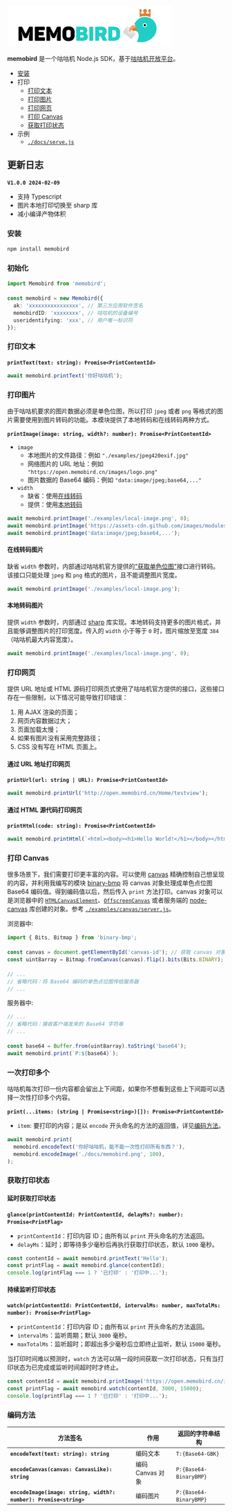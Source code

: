 ![](./docs/memobird.png)

**memobird** 是一个咕咕机 Node.js SDK，基于[咕咕机开放平台](https://open.memobird.cn/)。

- [安装](#安装)
- 打印
	- [打印文本](#打印文本)
	- [打印图片](#打印图片)
	- [打印网页](#打印网页)
	- [打印 Canvas](#打印-canvas)
	- [获取打印状态](#获取打印状态)
- 示例
	- [`./docs/serve.js`](./docs/serve.js)

## 更新日志

**`V1.0.0 2024-02-09`**

- 支持 Typescript
- 图片本地打印切换至 sharp 库
- 减小编译产物体积

### 安装

```sh
npm install memobird
```

### 初始化

```typescript
import Memobird from 'memobird';

const memobird = new Memobird({
  ak: 'xxxxxxxxxxxxxxxx', // 第三方应用软件签名
  memobirdID: 'xxxxxxxx', // 咕咕机的设备编号
  useridentifying: 'xxx', // 用户唯一标识符
});
```

### 打印文本

**`printText(text: string): Promise<PrintContentId>`**

```typescript
await memobird.printText('你好咕咕机');
```

### 打印图片

由于咕咕机要求的图片数据必须是单色位图，所以打印 `jpeg` 或者 `png` 等格式的图片需要使用到图片转码的功能。本模块提供了本地转码和在线转码两种方式。

**`printImage(image: string, width?: number): Promise<PrintContentId>`**

- `image`
	- 本地图片的文件路径：例如 `"./examples/jpeg420exif.jpg"`
	- 网络图片的 URL 地址：例如 `"https://open.memobird.cn/images/logo.png"`
	- 图片数据的 Base64 编码：例如 `"data:image/jpeg;base64,..."`
- `width`
	- 缺省：使用[在线转码](#在线转码图片)
	- 提供：使用[本地转码](#本地转码图片)

```typescript
await memobird.printImage('./examples/local-image.png', 0);
await memobird.printImage('https://assets-cdn.github.com/images/modules/logos_page/GitHub-Mark.png', 150);
await memobird.printImage('data:image/jpeg;base64,...');
```

#### 在线转码图片

缺省 `width` 参数时，内部通过咕咕机官方提供的["获取单色位图"]((https://open.memobird.cn/upload/webapi.pdf))接口进行转码。该接口只能处理 `jpeg` 和 `png` 格式的图片，且不能调整图片宽度。

```typescript
await memobird.printImage('./examples/local-image.png');
```

#### 本地转码图片

提供 `width` 参数时，内部通过 [sharp](https://github.com/lovell/sharp) 库实现。本地转码支持更多的图片格式，并且能够调整图片的打印宽度。传入的 `width` 小于等于 `0` 时，图片缩放至宽度 `384`（咕咕机最大内容宽度）。

```typescript
await memobird.printImage('./examples/local-image.png', 0);
```

### 打印网页

提供 URL 地址或 HTML 源码打印网页式使用了咕咕机官方提供的接口，这些接口存在一些限制，以下情况可能导致打印错误：
1. 用 AJAX 渲染的页面；
2. 网页内容数据过大；
3. 页面加载太慢；
4. 如果有图片没有采用完整路径；
5. CSS 没有写在 HTML 页面上。

#### 通过 URL 地址打印网页

**`printUrl(url: string | URL): Promise<PrintContentId>`**

```typescript
await memobird.printUrl('http://open.memobird.cn/Home/testview');
```

#### 通过 HTML 源代码打印网页

**`printHtml(code: string): Promise<PrintContentId>`**

```typescript
await memobird.printHtml(`<html><body><h1>Hello World!</h1></body></html>`);
```

### 打印 Canvas

很多场景下，我们需要打印更丰富的内容。可以使用 [canvas](https://developer.mozilla.org/en-US/docs/Web/API/Canvas_API) 精确控制自己想呈现的内容，并利用我编写的模块 [binary-bmp](https://github.com/sherluok/binary-bmp) 将 canvas 对象处理成单色点位图 Base64 编码值。得到编码值以后，然后传入 `print` 方法打印。canvas 对象可以是浏览器中的 [`HTMLCanvasElement`](https://developer.mozilla.org/en-US/docs/Web/API/HTMLCanvasElement)、[`OffscreenCanvas`](https://developer.mozilla.org/en-US/docs/Web/API/OffscreenCanvas) 或者服务端的 [node-canvas](https://github.com/Automattic/node-canvas) 库创建的对象。参考 [`./examples/canvas/server.js`](./examples/canvas/server.js)。

浏览器中:

```typescript
import { Bits, Bitmap } from 'binary-bmp';

const canvas = document.getElementById('canvas-id'); // 获取 canvas 对象
const uint8array = Bitmap.fromCanvas(canvas).flip().bits(Bits.BINARY); // 读取 canvas 数据，垂直镜像，然后转为单色点位图

// ...
// 省略代码：将 Base64 编码的单色点位图传给服务器
// ...
```

服务器中:

```typescript
// ...
// 省略代码：接收客户端发来的 Base64 字符串
// ...

const base64 = Buffer.from(uint8array).toString('base64');
await memobird.print(`P:${base64}`);
```

### 一次打印多个

咕咕机每次打印一份内容都会留出上下间距，如果你不想看到这些上下间距可以选择一次性打印多个内容。

**`print(...items: (string | Promise<string>)[]): Promise<PrintContentId>`**
- `item`: 要打印的内容；是以 `encode` 开头命名的方法的返回值，详见[编码方法](#编码方法)。

```typescript
await memobird.print(
  memobird.encodeText('你好咕咕机，能不能一次性打印所有东西？'),
  memobird.encodeImage('./docs/memobird.png', 100),
);
```

### 获取打印状态

#### 延时获取打印状态

**`glance(printContentId: PrintContentId, delayMs?: number): Promise<PrintFlag>`**
- `printContentId`：打印内容 ID；由所有以 `print` 开头命名的方法返回。
- `delayMs`：延时；即等待多少毫秒后再执行获取打印状态，默认 `1000` 毫秒。

```typescript
const contentId = await memobird.printText('Hello');
const printFlag = await memobird.glance(contentId);
console.log(printFlag === 1 ? '已打印' : '打印中...');
```

#### 持续监听打印状态

**`watch(printContentId: PrintContentId, intervalMs: number, maxTotalMs: number): Promise<PrintFlag>`**
- `printContentId`：打印内容 ID；由所有以 `print` 开头命名的方法返回。
- `intervalMs`：监听周期；默认 `3000` 毫秒。
- `maxTotalMs`：监听超时；即超出多少毫秒后立即终止监听，默认 `15000` 毫秒。

当打印时间难以预测时，`watch` 方法可以隔一段时间获取一次打印状态，只有当打印状态为已完成或监听时间超时时才终止。

```typescript
const contentId = await memobird.printImage('https://open.memobird.cn/images/logo.png');
const printFlag = await memobird.watch(contentId, 3000, 15000);
console.log(printFlag === 1 ? '已打印' : '打印中...');
```

### 编码方法

方法签名|作用|返回的字符串结构
--|--|--
**`encodeText(text: string): string`** | 编码文本 | `T:{Base64-GBK}`
**`encodeCanvas(canvas: CanvasLike): string`** | 编码 Canvas 对象 | `P:{Base64-BinaryBMP}`
**`encodeImage(image: string, width?: number): Promise<string>`** | 编码图片 | `P:{Base64-BinaryBMP}`
